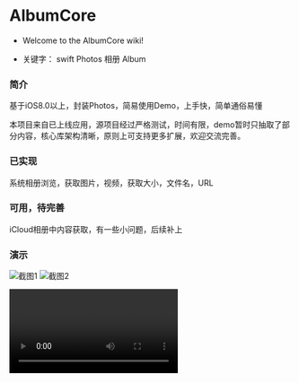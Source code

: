 # AlbumCore

- Welcome to the AlbumCore wiki!

- 关键字： swift Photos 相册 Album

### 简介

基于iOS8.0以上，封装Photos，简易使用Demo，上手快，简单通俗易懂

本项目来自已上线应用，源项目经过严格测试，时间有限，demo暂时只抽取了部分内容，核心库架构清晰，原则上可支持更多扩展，欢迎交流完善。

### 已实现

系统相册浏览，获取图片，视频，获取大小，文件名，URL

### 可用，待完善
iCloud相册中内容获取，有一些小问题，后续补上

### 演示
![截图1](QQ20170824-140737@2x.png)
![截图2](QQ20170824-140718@2x.png)

![演示](https://github.com/eocleo/AlbumCore/blob/master/演示.mp4)
